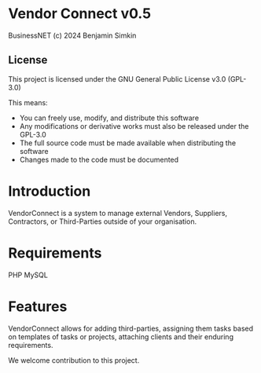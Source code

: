 # Vendor Connect v0.5
BusinessNET (c) 2024
Benjamin Simkin

## License

This project is licensed under the GNU General Public License v3.0 (GPL-3.0)

This means:
- You can freely use, modify, and distribute this software
- Any modifications or derivative works must also be released under the GPL-3.0
- The full source code must be made available when distributing the software
- Changes made to the code must be documented

# Introduction
VendorConnect is a system to manage external Vendors, Suppliers, Contractors, or Third-Parties outside of your organisation.

# Requirements
PHP 
MySQL

# Features
VendorConnect allows for adding third-parties, assigning them tasks based on templates of tasks or projects, attaching clients 
and their enduring requirements.

We welcome contribution to this project.



